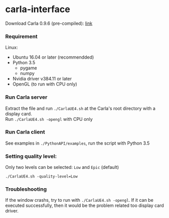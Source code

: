 # carla-interface

Download Carla 0.9.6 (pre-compiled): [link](https://github.com/carla-simulator/carla/releases/tag/0.9.6)

### Requirement
Linux:
- Ubuntu 16.04 or later (recommendded)
- Python 3.5
  - pygame
  - numpy
- Nvidia driver v384.11 or later
- OpenGL (to run with CPU only)

### Run Carla server
Extract the file and run `./CarlaUE4.sh` at the Carla's root directory with a display card.\
Run `./CarlaUE4.sh -opengl` with CPU only

### Run Carla client
See examples in `./PythonAPI/examples`, run the script with Python 3.5

### Setting quality level:
Only two levels can be selected: `Low` and `Epic` (default)

`./CarlaUE4.sh -quality-level=Low`

### Troubleshooting
If the window crashs, try to run with `./CarlaUE4.sh -opengl`. If it can be executed successfully, then it would be the problem related too display card driver.
